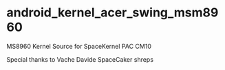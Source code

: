 android_kernel_acer_swing_msm8960
=================================

MS8960 Kernel Source for SpaceKernel PAC 
CM10

Special thanks to 
Vache
Davide
SpaceCaker
shreps
